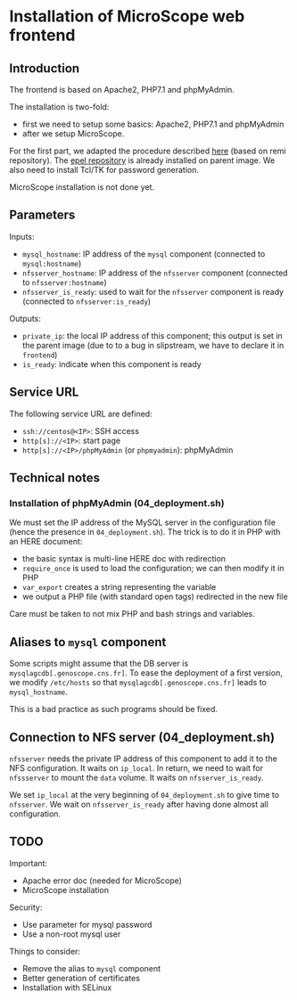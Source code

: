 # Installation of MicroScope web frontend

## Introduction

The frontend is based on Apache2, PHP7.1 and phpMyAdmin.

The installation is two-fold:
* first we need to setup some basics: Apache2, PHP7.1 and phpMyAdmin
* after we setup MicroScope.

For the first part, we adapted the procedure described [here](https://www.howtoforge.com/tutorial/centos-lamp-server-apache-mysql-php/) (based on remi repository).
The [epel repository](https://fedoraproject.org/wiki/EPEL) is already installed on parent image.
We also need to install Tcl/TK for password generation.

MicroScope installation is not done yet.

## Parameters

Inputs:
  - `mysql_hostname`: IP address of the `mysql` component (connected to `mysql:hostname`)
  - `nfsserver_hostname`: IP address of the `nfsserver` component (connected to `nfsserver:hostname`)
  - `nfsserver_is_ready`: used to wait for the `nfsserver` component is ready (connected to `nfsserver:is_ready`)

Outputs:
  - `private_ip`: the local IP address of this component; this output is set in the parent image
    (due to to a bug in slipstream, we have to declare it in `frontend`)
  - `is_ready`: indicate when this component is ready

## Service URL

The following service URL are defined:

  - `ssh://centos@<IP>`: SSH access
  - `http[s]://<IP>`: start page
  - `http[s]://<IP>/phpMyAdmin` (or `phpmyadmin`): phpMyAdmin

## Technical notes

### Installation of phpMyAdmin (04_deployment.sh)

We must set the IP address of the MySQL server in the configuration file (hence the presence in `04_deployment.sh`).
The trick is to do it in PHP with an HERE document:
* the basic syntax is multi-line HERE doc with redirection
* `require_once` is used to load the configuration; we can then modify it in PHP
* `var_export` creates a string representing the variable
* we output a PHP file (with standard open tags) redirected in the new file

Care must be taken to not mix PHP and bash strings and variables.

## Aliases to `mysql` component

Some scripts might assume that the DB server is `mysqlagcdb[.genoscope.cns.fr]`.
To ease the deployment of a first version, we modify `/etc/hosts` so that `mysqlagcdb[.genoscope.cns.fr]` leads to `mysql_hostname`.

This is a bad practice as such programs should be fixed.

## Connection to NFS server (04_deployment.sh)

`nfsserver` needs the private IP address of this component to add it to the NFS configuration.
It waits on `ip_local`.
In return, we need to wait for `nfssserver` to mount the `data` volume.
It waits on `nfsserver_is_ready`.

We set `ip_local` at the very beginning of `04_deployment.sh` to give time to `nfsserver`.
We wait on `nfsserver_is_ready` after having done almost all configuration.

## TODO

Important:
* Apache error doc (needed for MicroScope)
* MicroScope installation

Security:
* Use parameter for mysql password
* Use a non-root mysql user

Things to consider:
* Remove the alias to `mysql` component
* Better generation of certificates
* Installation with SELinux
